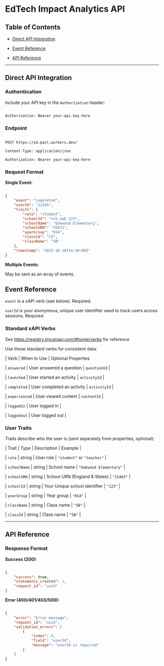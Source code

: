 # EdTech Impact Analytics API 

 



## Table of Contents


- [Direct API Integration](#direct-api-integration)

- [Event Reference](#event-reference)

- [API Reference](#api-reference)

 
---

## Direct API Integration

  


  

### Authentication

  

Include your API key in the `Authorization` header:

  

```

Authorization: Bearer your-api-key-here

```

  

### Endpoint

  

```

POST https://im.pact.workers.dev/

Content-Type: application/json

Authorization: Bearer your-api-key-here

```

  

### Request Format

  

**Single Event:**

```json

{
	"event": "completed",
	"userId": "12345",
	"traits": {
		"role": "student",
		"schoolId": "sch_oak_123",
		"schoolName": "Oakwood Elementary",
		"schoolURN": "35672",
		"yearGroup": "KS4",
		"classId": "C5",
		"className": "5B"
	},
	"timestamp": "2025-10-10T14:30:00Z"
}

```

**Multiple Events:**

May be sent as an array of events.

  

## Event Reference

`event` is a xAPI verb (see below). Required.

`userId` is your anonymous, unique user identifier used to track users across sessions. Required.


### Standard xAPI Verbs
  
See https://registry.tincanapi.com/#home/verbs for reference

Use these standard verbs for consistent data:

  

| Verb | When to Use | Optional Properties

| `answered` | User answered a question | `questionId` |

| `launched` | User started an activity | `activityId` |

| `completed` | User completed an activity | `activityId` |

| `experienced` | User viewed content | `contentId` |

| `loggedin` | User logged in | 

| `loggedout` | User logged out | 


  

  

### User Traits

  

Traits describe who the user is (sent separately from properties, optional):

  

| Trait | Type | Description | Example |

| `role` | string | User role | `"student"` or `"teacher"` |

| `schoolName` | string | School name | `"Oakwood Elementary"` |

| `schoolURN` | string | School URN (England & Wales) | `"15463"` |

| `schoolId` | string | Your Unique school identifier | `"123"` |

| `yearGroup` | string | Year group | `"KS4"` |

| `className` | string | Class name | `"5B"` |

| `classId` | string | Class name | `"5B"` |


---

  

## API Reference  

### Response Format

  

**Success (200):**

```json

{
	"success": true,
	"statements_created": 1,
	"request_id": "uuid"
}

```

  

**Error (400/401/403/500):**

```json

{
	"error": "Error message",
	"request_id": "uuid",
	"validation_errors": [
		{
			"index": 0,
			"field": "userId",
			"message": "userId is required"
		}
	]
}

```

  


  

